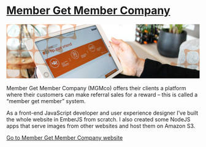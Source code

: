 ---
---

# [Member Get Member Company](https://membergetmember.co)

<span class="image main"><img src="/images/member-get-member-company/header.jpg" alt="Adriaan van Rossum works at Member Get Member Company" /></span>

Member Get Member Company (MGMco) offers their clients a platform where their customers can make referral sales for a reward – this is called a “member get member” system.

As a front-end JavaScript developer and user experience designer I’ve built the whole website in EmberJS from scratch. I also created some NodeJS apps that serve images from other websites and host them on Amazon S3.

[Go to Member Get Member Company website](https://membergetmember.co)
